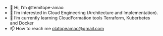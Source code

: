 - 👋 Hi, I’m @temitope-amao
- 👀 I’m interested in Cloud Engineering (Architecture and Implementation). 
- 🌱 I’m currently learning CloudFormation tools Terraform, Kuberbetes and Docker 
- 📫 How to reach me olatopeamao@gmail.com

<!---
temitope-amao/temitope-amao is a ✨ special ✨ repository because its `README.md` (this file) appears on your GitHub profile.
You can click the Preview link to take a look at your changes.
--->
